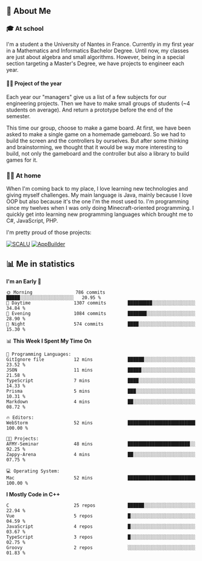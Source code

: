 ## 👀 About Me

### 🎓 At school

I'm a student a the University of Nantes in France. Currently in my first year in a Mathematics and Informatics Bachelor Degree. Until now, my classes are just about algebra and small algorithms. However, being in a special section targeting a Master's Degree, we have projects to engineer each year. 

#### 🔧🔬 Project of the year

Each year our "managers" give us a list of a few subjects for our engineering projects. Then we have to make small groups of students (~4 students on average). And return a prototype before the end of the semester.

This time our group, choose to make a game board. At first, we have been asked to make a single game on a homemade gameboard. So we had to build the screen and the controllers by ourselves. 
But after some thinking and brainstorming, we thought that it would be way more interesting to build, not only the gameboard and the controller but also a library to build games for it.

### 👨‍💻 At home

When I'm coming back to my place, I love learning new technologies and giving myself challenges. My main language is Java, mainly because I love OOP but also because it's the one I'm the most used to. I'm programming since my twelves when I was only doing Minecraft-oriented programming.  I quickly get into learning new programming languages which brought me to C#, JavaScript, PHP. 

I'm pretty proud of those projects:

[![SCALU](https://github-readme-stats.vercel.app/api/pin?username=renardfute&repo=SCALU)](https://github.com/renardfute/scalu)
[![AppBuilder](https://github-readme-stats.vercel.app/api/pin?username=pulsedev2&repo=AppBuilder)](https://github.com/pulsedev2/AppBuilder)

## 📊 Me in statistics
<!--START_SECTION:waka-->
**I'm an Early 🐤** 

```text
🌞 Morning                786 commits         █████░░░░░░░░░░░░░░░░░░░░   20.95 % 
🌆 Daytime                1307 commits        █████████░░░░░░░░░░░░░░░░   34.84 % 
🌃 Evening                1084 commits        ███████░░░░░░░░░░░░░░░░░░   28.90 % 
🌙 Night                  574 commits         ████░░░░░░░░░░░░░░░░░░░░░   15.30 % 
```


📊 **This Week I Spent My Time On** 

```text
💬 Programming Languages: 
GitIgnore file           12 mins             ██████░░░░░░░░░░░░░░░░░░░   23.52 % 
JSON                     11 mins             █████░░░░░░░░░░░░░░░░░░░░   21.58 % 
TypeScript               7 mins              ████░░░░░░░░░░░░░░░░░░░░░   14.33 % 
Prisma                   5 mins              ███░░░░░░░░░░░░░░░░░░░░░░   10.31 % 
Markdown                 4 mins              ██░░░░░░░░░░░░░░░░░░░░░░░   08.72 % 

🔥 Editors: 
WebStorm                 52 mins             █████████████████████████   100.00 % 

🐱‍💻 Projects: 
AFMY-Seminar             48 mins             ███████████████████████░░   92.25 % 
Zappy-Arena              4 mins              ██░░░░░░░░░░░░░░░░░░░░░░░   07.75 % 

💻 Operating System: 
Mac                      52 mins             █████████████████████████   100.00 % 
```

**I Mostly Code in C++** 

```text
C                        25 repos            ██████░░░░░░░░░░░░░░░░░░░   22.94 % 
Vue                      5 repos             █░░░░░░░░░░░░░░░░░░░░░░░░   04.59 % 
JavaScript               4 repos             █░░░░░░░░░░░░░░░░░░░░░░░░   03.67 % 
TypeScript               3 repos             █░░░░░░░░░░░░░░░░░░░░░░░░   02.75 % 
Groovy                   2 repos             ░░░░░░░░░░░░░░░░░░░░░░░░░   01.83 % 
```




<!--END_SECTION:waka-->
